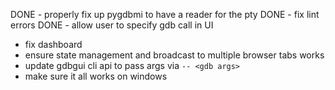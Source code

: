 DONE - properly fix up pygdbmi to have a reader for the pty
DONE - fix lint errors
DONE - allow user to specify gdb call in UI
- fix dashboard
- ensure state management and broadcast to multiple browser tabs works
- update gdbgui cli api to pass args via `-- <gdb args>`
- make sure it all works on windows